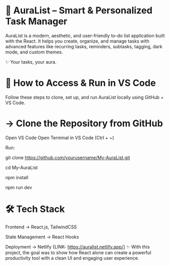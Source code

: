 # 🌌 AuraList – Smart & Personalized Task Manager

AuraList is a modern, aesthetic, and user-friendly to-do list application built with the React.
It helps you create, organize, and manage tasks with advanced features like recurring tasks, reminders, subtasks, tagging, dark mode, and custom themes.

✨ Your tasks, your aura.


# 📂 How to Access & Run in VS Code
Follow these steps to clone, set up, and run AuraList locally using GitHub + VS Code.
# -> Clone the Repository from GitHub

Open VS Code
Open Terminal in VS Code (Ctrl + ~)  

Run:   

git clone https://github.com/yourusername/My-AuraList.git   

cd My-AuraList  

npm install  

npm run dev 


# 🛠️ Tech Stack
Frontend → React.js, TailwindCSS  

State Management → React Hooks  

Deployment →  Netlify
{LINK- https://auralist.netlify.app/}
✨ With this project, the goal was to show how React alone can create a powerful productivity tool with a clean UI and engaging user experience.
